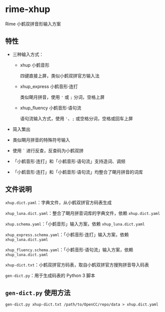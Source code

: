 # rime-xhup
Rime 小鹤双拼音形输入方案

## 特性

- 三种输入方式：

  - xhup 小鹤音形  

    四键直接上屏，类似小鹤双拼官方输入法

  - xhup\_express 小鹤音形·连打

    类似朙月拼音，使用 `'` 或 `;` 分词，空格上屏

  - xhup\_fluency 小鹤音形·语句流
  
    语句流输入方式，使用 `'`、`;` 或空格分词，空格或回车上屏

- 简入繁出

- 类似朙月拼音的特殊符号输入

- 使用 `` ` `` 进行反查，反查码为小鹤双拼

- 「小鹤音形·连打」和「小鹤音形·语句流」支持造词、调频

- 「小鹤音形·连打」和「小鹤音形·语句流」均整合了朙月拼音的词库

## 文件说明

`xhup.dict.yaml`：字典文件，从小鹤双拼官方码表生成

`xhup_luna.dict.yaml`：整合了朙月拼音词库的字典文件，依赖 `xhup.dict.yaml`

`xhup.schema.yaml`：「小鹤音形」输入方案，依赖 `xhup_luna.dict.yaml`

`xhup_express.schema.yaml`：「小鹤音形·连打」输入方案，依赖 `xhup_luna.dict.yaml`

`xhup_fluency.schema.yaml`：「小鹤音形·语句流」输入方案，依赖 `xhup_luna.dict.yaml`

`xhup-dict.txt`：小鹤双拼官方码表，取自小鹤双拼官方搜狗拼音导入码表

`gen-dict.py`：用于生成码表的 Python 3 脚本

## `gen-dict.py` 使用方法

```shell
gen-dict.py xhup-dict.txt /path/to/OpenCC/repo/data > xhup.dict.yaml
```
